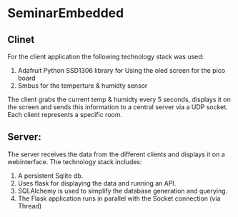 # SeminarEmbedded


## Clinet
For the client application the following technology stack was used:
1. Adafruit Python SSD1306 library for Using the oled screen for the pico board 
2. Smbus for the temperture & humidty sensor

The client grabs the current temp & humidty every 5 seconds, displays it on the screen and sends this information to a central server via a UDP socket. Each client represents a specific room.

## Server:
The server receives the data from the different clients and displays it on a webinterface. The technology stack includes:
1. A persistent Sqlite db.
2. Uses flask for displaying the data and running an API.
3. SQLAlchemy is used to simplify the database generation and querying.
4. The Flask application runs in parallel with the Socket connection (via Thread)
